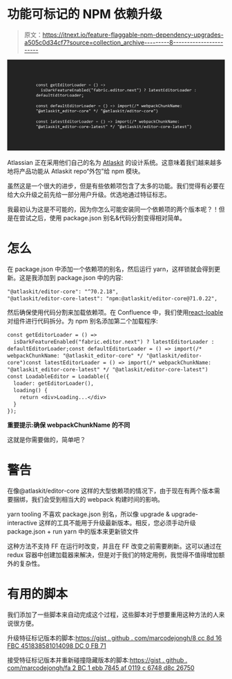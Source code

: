 # 功能可标记的 NPM 依赖升级

> 原文：<https://itnext.io/feature-flaggable-npm-dependency-upgrades-a505c0d34cf7?source=collection_archive---------8----------------------->

![](img/f2210516a34722c0c90beadbb5111253.png)

Atlassian 正在采用他们自己的名为 [Atlaskit](https://atlaskit.atlassian.com/) 的设计系统。这意味着我们越来越多地将产品功能从 Atlaskit repo“外包”给 npm 模块。

虽然这是一个很大的进步，但是有些依赖项包含了太多的功能。我们觉得有必要在给大众升级之前先给一部分用户升级。优选地通过特征标志。

我最初认为这是不可能的，因为你怎么可能安装同一个依赖项的两个版本呢？！但是在尝试之后，使用 package.json 别名&代码分割变得相对简单。

# 怎么

在 package.json 中添加一个依赖项的别名，然后运行 yarn，这样锁就会得到更新。这是我添加到 package.json 中的内容:

```
"@atlaskit/editor-core": "^70.2.18",
"@atlaskit/editor-core-latest": "npm:@atlaskit/editor-core@71.0.22",
```

然后确保使用代码分割来加载依赖项。在 Confluence 中，我们使用[react-loable](https://github.com/jamiebuilds/react-loadable)对组件进行代码拆分。为 npm 别名添加第二个加载程序:

```
const getEditorLoader = () =>
  isDarkFeatureEnabled("fabric.editor.next") ? latestEditorLoader : defaultEditorLoader;const defaultEditorLoader = () => import(/* webpackChunkName: "@atlaskit_editor-core" */ "@atlaskit/editor-core")const latestEditorLoader = () => import(/* webpackChunkName: "@atlaskit_editor-core-latest" */ "@atlaskit/editor-core-latest") const LoadableEditor = Loadable({
  loader: getEditorLoader(),
  loading() {
    return <div>Loading...</div>
  }
});
```

**重要提示:确保 webpackChunkName 的不同**

这就是你需要做的，简单吧？

# 警告

在像@atlaskit/editor-core 这样的大型依赖项的情况下，由于现在有两个版本需要捆绑，我们会受到相当大的 webpack 构建时间的影响。

yarn tooling 不喜欢 package.json 别名，所以像 upgrade & upgrade-interactive 这样的工具不能用于升级最新版本。相反，您必须手动升级 package.json + run yarn 中的版本来更新锁文件

这种方法不支持 FF 在运行时改变，并且在 FF 改变之前需要刷新。这可以通过在 redux 容器中创建加载器来解决，但是对于我们的特定用例，我觉得不值得增加额外的复杂性。

# 有用的脚本

我们添加了一些脚本来自动完成这个过程，这些脚本对于想要重用这种方法的人来说很方便。

升级特征标记版本的脚本:[https://gist . github . com/marcodejongh/8 cc 8d 16 FBC 451838581014098 DC 0 FB 71](https://gist.github.com/marcodejongh/8cc8d16fbc451838581014098dc0fb71)

接受特征标记版本并重新碰撞隐藏版本的脚本:[https://gist . github . com/marcodejongh/fa 2 BC 1 ebb 7845 af 0119 c 6748 d8c 26750](https://gist.github.com/marcodejongh/fa2bc1ebb7845af0119c6748d8c26750)